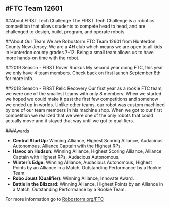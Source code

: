#FTC Team 12601
---
##About FIRST Tech Challenge
The FIRST Tech Challenge is a robotics competition that allows students to compete head to head, and are challenged to design, build, program, and operate robots.

##About Our Team
We are Robostorm FTC Team 12601 from Hunterdon County New Jersey.  We are a 4H club which means we are open to all kids in Hunterdon county grades 7-12.  Being a small team allows us to have more hands-on time with the robot.

##2019 Season - FIRST Rover Ruckus
My second year doing FTC, this year we only have 4 team members.  Check back on first launch September 8th for more info.

##2018 Season - FIRST Relic Recovery
Our first year as a rookie FTC team, we were one of the smallest teams with only 8 members.  When we started we hoped we could make it past the first few competitions and somehow we ended up in worlds.  Unlike other teams, our robot was custom machined by one of our team members in his machine shop.  When we got to our first competition we realized that we were one of the only robots that could actually move and it stayed that way until we got to qualifiers.

###Awards
* **Central StartUp:** Winning Alliance, Highest Scoring Alliance, Audacious Autonomous, Alliance Captain with the Highest RPs.
* **Havoc on Hudson:** Winning Alliance, Highest Scoring Alliance, Alliance Captain with Highest RPs, Audacious Autonomous.
* **Winter’s Edge:** Winning Alliance, Audacious Autonomous, Highest Points by an Alliance in a Match, Outstanding Performance by a Rookie Team.
* **Robo Joust (Qualifier):** Winning Alliance, Innovate Award.
* **Battle in the Blizzard:** Winning Alliance, Highest Points by an Alliance in a Match, Outstanding Performance by a Rookie Team.


For more information go to [Robostorm.org/FTC](https://robostorm.org/ftc/)
